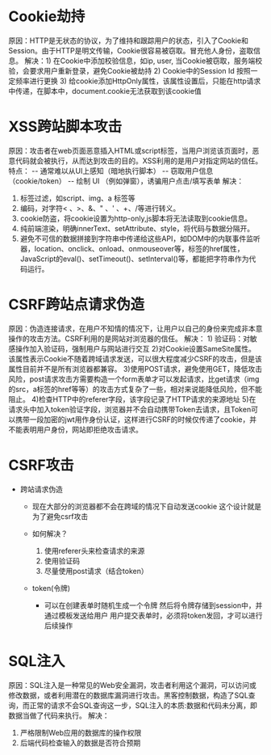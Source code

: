 # Cookie劫持
原因：HTTP是无状态的协议，为了维持和跟踪用户的状态，引入了Cookie和Session。由于HTTP是明文传输，Cookie很容易被窃取。冒充他人身份，盗取信息。
解决：1) 在Cookie中添加校验信息，如ip, user, 当Cookie被窃取，服务端校验，会要求用户重新登录，避免Cookie被劫持
     2) Cookie中的Session Id 按照一定频率进行更换
     3) 给cookie添加HttpOnly属性，该属性设置后，只能在http请求中传递，在脚本中，document.cookie无法获取到该cookie值

# XSS跨站脚本攻击
原因：攻击者在web页面恶意插入HTML或script标签，当用户浏览该页面时，恶意代码就会被执行，从而达到攻击的目的。XSS利用的是用户对指定网站的信任。
特点：
    -- 通常难以从UI上感知（暗地执行脚本）
    -- 窃取用户信息（cookie/token）
    -- 绘制 UI （例如弹窗），诱骗用户点击/填写表单
解决： 
1) 标签过滤，如script、img、a 标签等
2) 编码，对字符< 、>、&、" 、' 、+、/等进行转义。
3) cookie防盗，将cookie设置为http-only,js脚本将无法读取到cookie信息。
4) 纯前端渲染，明确innerText、setAttribute、style，将代码与数据分隔开。
5) 避免不可信的数据拼接到字符串中传递给这些API，如DOM中的内联事件监听器，location、onclick、onload、onmouseover等，<a>标签的href属性，
    JavaScript的eval()、setTimeout()、setInterval()等，都能把字符串作为代码运行。

# CSRF跨站点请求伪造
原因：伪造连接请求，在用户不知情的情况下，让用户以自己的身份来完成非本意操作的攻击方法。CSRF利用的是网站对浏览器的信任。
解决：
    1) 验证码：对敏感操作加入验证码，强制用户与网站进行交互
    2)对Cookie设置SameSite属性。该属性表示Cookie不随着跨域请求发送，可以很大程度减少CSRF的攻击，但是该属性目前并不是所有浏览器都兼容。
    3)使用POST请求，避免使用GET，降低攻击风险，post请求攻击方需要构造一个form表单才可以发起请求，比get请求（img的src，a标签的href等等）的攻击方式复杂了一些，相对来说能降低风险，但不能阻止。
    4)检查HTTP中的referer字段，该字段记录了HTTP请求的来源地址
    5)在请求头中加入token验证字段，浏览器并不会自动携带Token去请求，且Token可以携带一段加密的jwt用作身份认证，这样进行CSRF的时候仅传递了cookie，并不能表明用户身份，网站即拒绝攻击请求。

# CSRF攻击
  - 跨站请求伪造
    - 现在大部分的浏览器都不会在跨域的情况下自动发送cookie
      这个设计就是为了避免csrf攻击
    - 如何解决？
      1. 使用referer头来检查请求的来源
      2. 使用验证码
      3. 尽量使用post请求（结合token）

    - token(令牌)
      - 可以在创建表单时随机生成一个令牌
          然后将令牌存储到session中，并通过模板发送给用户
          用户提交表单时，必须将token发回，才可以进行后续操作
          
# SQL注入
原因：SQL注入是一种常见的Web安全漏洞，攻击者利用这个漏洞，可以访问或修改数据，或者利用潜在的数据库漏洞进行攻击。黑客控制数据，构造了SQL查询，而正常的请求不会SQL查询这一步，SQL注入的本质:数据和代码未分离，即数据当做了代码来执行。
解决：
1) 严格限制Web应用的数据库的操作权限
2) 后端代码检查输入的数据是否符合预期
